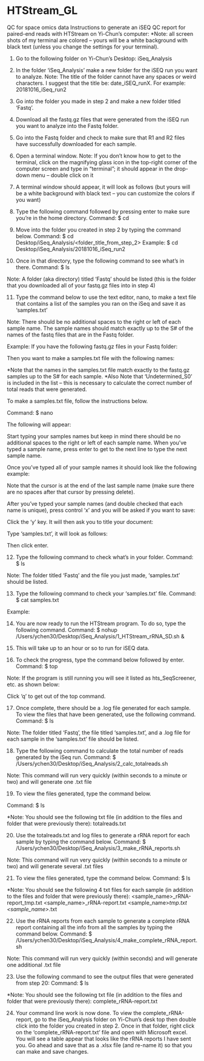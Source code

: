 # HTStream_GL
QC for space omics data
Instructions to generate an iSEQ QC report for paired-end reads with HTStream on Yi-Chun’s computer:
*Note: all screen shots of my terminal are colored – yours will be a white background with black text (unless you change the settings for your terminal).

1.	Go to the following folder on Yi-Chun’s Desktop:
iSeq_Analysis

2.	In the folder ‘iSeq_Analysis’ make a new folder for the iSEQ run you want to analyze.
Note: The title of the folder cannot have any spaces or weird characters. I suggest that the title be: date_iSEQ_runX. 
For example: 20181016_iSeq_run2

3.	Go into the folder you made in step 2 and make a new folder titled ‘Fastq’.

4.	Download all the fastq.gz files that were generated from the iSEQ run you want to analyze into the Fastq folder.

5.	Go into the Fastq folder and check to make sure that R1 and R2 files have successfully downloaded for each sample.

6.	Open a terminal window.
Note: If you don’t know how to get to the terminal, click on the magnifying glass icon in the top-right corner of the computer screen and type in “terminal”; it should appear in the drop-down menu – double click on it

 

7.	A terminal window should appear, it will look as follows (but yours will be a white background with black text – you can customize the colors if you want)

 

8.	Type the following command followed by pressing enter to make sure you’re in the home directory.
Command:
$ cd

9.	Move into the folder you created in step 2 by typing the command below.
Command:
$ cd Desktop/iSeq_Analysis/<folder_title_from_step_2>
Example:
$ cd Desktop/iSeq_Analysis/20181016_iSeq_run2

10.	Once in that directory, type the following command to see what’s in there.
Command:
$ ls

Note: A folder (aka directory) titled ‘Fastq’ should be listed (this is the folder that you downloaded all of your fastq.gz files into in step 4)

11.	Type the command below to use the text editor, nano, to make a text file that contains a list of the samples you ran on the iSeq and save it as ‘samples.txt’ 

Note: There should be no additional spaces to the right or left of each sample name. The sample names should match exactly up to the S# of the names of the fastq files that are in the Fastq folder.

Example:
If you have the following fastq.gz files in your Fastq folder:

 

Then you want to make a samples.txt file with the following names:

  

*Note that the names in the samples.txt file match exactly to the fastq.gz samples up to the S# for each sample.
*Also Note that ‘Undetermined_S0’ is included in the list – this is necessary to calculate the correct number of total reads that were generated. 

To make a samples.txt file, follow the instructions below.

Command:
$ nano

The following will appear:
 

Start typing your samples names but keep in mind there should be no additional spaces to the right or left of each sample name. When you’ve typed a sample name, press enter to get to the next line to type the next sample name.

Once you’ve typed all of your sample names it should look like the following example:
 

Note that the cursor is at the end of the last sample name (make sure there are no spaces after that cursor by pressing delete).

After you’ve typed your sample names (and double checked that each name is unique), press control ‘x’ and you will be asked if you want to save:

 

Click the ‘y’ key. It will then ask you to title your document:
 

Type ‘samples.txt’, it will look as follows:

 

Then click enter.

12.	Type the following command to check what’s in your folder.
Command:
$ ls

Note: The folder titled ‘Fastq’ and the file you just made, ‘samples.txt’ should be listed. 

13.	Type the following command to check your ‘samples.txt’ file.
Command:
$ cat samples.txt

Example:
 

14.	You are now ready to run the HTStream program. To do so, type the following command.
Command:
$ nohup /Users/ychen30/Desktop/iSeq_Analysis/1_HTStream_rRNA_SD.sh &

15.	This will take up to an hour or so to run for iSEQ data.

16.	To check the progress, type the command below followed by enter.
Command:
$ top

Note: If the program is still running you will see it listed as hts_SeqScreener, etc. as shown below:

 

Click ‘q’ to get out of the top command.

17.	Once complete, there should be a .log file generated for each sample. To view the files that have been generated, use the following command.
Command:
$ ls

Note: The folder titled ‘Fastq’, the file titled ‘samples.txt’, and a .log file for each sample in the ‘samples.txt’ file should be listed.

18.	Type the following command to calculate the total number of reads generated by the iSeq run.
Command:
$ /Users/ychen30/Desktop/iSeq_Analysis/2_calc_totalreads.sh

Note: This command will run very quickly (within seconds to a minute or two) and will generate one .txt file

19.	To view the files generated, type the command below.


Command:
$ ls

*Note: You should see the following txt file (in addition to the files and folder that were previously there):
totalreads.txt

20.	Use the totalreads.txt and log files to generate a rRNA report for each sample by typing the command below.
Command:
$ /Users/ychen30/Desktop/iSeq_Analysis/3_make_rRNA_reports.sh

Note: This command will run very quickly (within seconds to a minute or two) and will generate several .txt files

21.	To view the files generated, type the command below.
Command:
$ ls

*Note: You should see the following 4 txt files for each sample (in addition to the files and folder that were previously there):
<sample_name>_rRNA-report_tmp.txt
<sample_name>_rRNA-report.txt 
<sample_name>_tmp.txt
<sample_name>_.txt

22.	Use the rRNA reports from each sample to generate a complete rRNA report containing all the info from all the samples by typing the command below.
Command:
$ /Users/ychen30/Desktop/iSeq_Analysis/4_make_complete_rRNA_report.sh

Note: This command will run very quickly (within seconds) and will generate one additional .txt file

23.	Use the following command to see the output files that were generated from step 20:
Command:
$ ls

*Note: You should see the following txt file (in addition to the files and folder that were previously there): 
complete_rRNA-report.txt

24.	Your command line work is now done. To view the complete_rRNA-report, go to the iSeq_Analysis folder on Yi-Chun’s desk top then double click into the folder you created in step 2. Once in that folder, right click on the ‘complete_rRNA-report.txt’ file and open with Microsoft excel. You will see a table appear that looks like the rRNA reports I have sent you. Go ahead and save that as a .xlsx file (and re-name it) so that you can make and save changes. 
